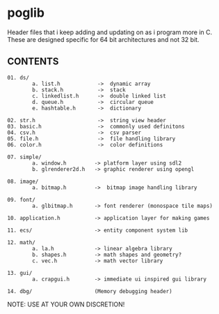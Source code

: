 # poglib
Header files that i keep adding and updating on as i program more in C.
These are designed specific for 64 bit architectures and not 32 bit.


## CONTENTS

    01. ds/
            a. list.h            ->  dynamic array
            b. stack.h           ->  stack 
            c. linkedlist.h      ->  double linked list
            d. queue.h           ->  circular queue
            e. hashtable.h       ->  dictionary

    02. str.h                    ->  string view header 
    03. basic.h                  ->  commonly used definitons
    04. csv.h                    ->  csv parser
    05. file.h                   ->  file handling library
    06. color.h                  ->  color definitions

    07. simple/
            a. window.h         -> platform layer using sdl2
            b. glrenderer2d.h   -> graphic renderer using opengl

    08. image/  
            a. bitmap.h         ->  bitmap image handling library

    09. font/
            a. glbitmap.h       -> font renderer (monospace tile maps)

    10. application.h           -> application layer for making games

    11. ecs/                    -> entity component system lib 

    12. math/
            a. la.h             -> linear algebra library
            b. shapes.h         -> math shapes and geometry?
            c. vec.h            -> math vector library

    13. gui/
            a. crapgui.h        -> immediate ui inspired gui library

    14. dbg/                    (Memory debugging header)
        


NOTE: USE AT YOUR OWN DISCRETION!

